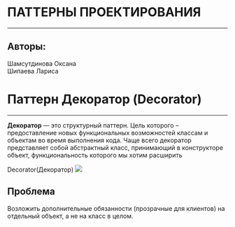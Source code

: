 ПАТТЕРНЫ ПРОЕКТИРОВАНИЯ
=======================

* * *

Авторы:
-------

Шамсутдинова Оксана  
Шипаева Лариса

Паттерн Декоратор (Decorator)
=============================

* * *

**Декоратор** — это структурный паттерн. Цель которого – предоставление новых функциональных возможностей классам и объектам во время выполнения кода. Чаще всего декоратор представляет собой абстрактный класс, принимающий в конструкторе объект, функциональность которого мы хотим расширить  

Decorator(Декоратор) ![](https://pythonru.com/wp-content/uploads/2020/09/rukovodstvo-po-dekoratoram-python.png)

Проблема
--------

Возложить дополнительные обязанности (прозрачные для клиентов) на отдельный объект, а не на класс в целом.

